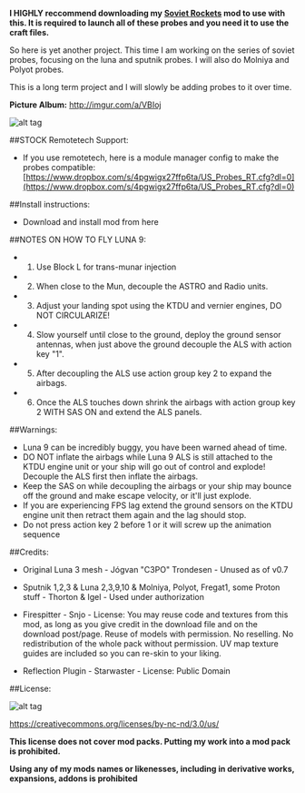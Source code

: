 **I HIGHLY reccommend downloading my [Soviet Rockets](https://github.com/KSP-RO/SovietRockets) mod to use with this. It is required to launch all of these probes and you need it to use the craft files.**

So here is yet another project. This time I am working on the series of soviet probes, focusing on the luna and sputnik probes. I will also do Molniya and Polyot probes.

This is a long term project and I will slowly be adding probes to it over time.

**Picture Album:** http://imgur.com/a/VBIoj

![alt tag](http://i.imgur.com/J8KtVFF.png)

##STOCK Remotetech Support:
* If you use remotetech, here is a module manager config to make the probes compatible: [https://www.dropbox.com/s/4pgwigx27ffp6ta/US_Probes_RT.cfg?dl=0](https://www.dropbox.com/s/4pgwigx27ffp6ta/US_Probes_RT.cfg?dl=0)

##Install instructions:
* Download and install mod from here

##NOTES ON HOW TO FLY LUNA 9:
* 1) Use Block L for trans-munar injection
* 2) When close to the Mun, decouple the ASTRO and Radio units.
* 3) Adjust your landing spot using the KTDU and vernier engines, DO NOT CIRCULARIZE!
* 4)  Slow yourself until close to the ground, deploy the ground sensor antennas, when just above the ground decouple the ALS with action key "1".
* 5) After decoupling the ALS use action group key 2 to expand the airbags.
* 6) Once the ALS touches down shrink the airbags with action group key 2 WITH SAS ON and extend the ALS panels.

##Warnings:

* Luna 9 can be incredibly buggy, you have been warned ahead of time.
* DO NOT inflate the airbags while Luna 9 ALS is still attached to the KTDU engine unit or your ship will go out of control and explode! Decouple the ALS first then inflate the airbags.
* Keep the SAS on while decoupling the airbags or your ship may bounce off the ground and make escape velocity, or it'll just explode.
* If you are experiencing FPS lag extend the ground sensors on the KTDU engine unit then retract them again and the lag should stop.
* Do not press action key 2 before 1 or it will screw up the animation sequence

##Credits:

* Original Luna 3 mesh - Jógvan "C3PO" Trondesen - Unused as of v0.7

* Sputnik 1,2,3 & Luna 2,3,9,10 & Molniya, Polyot, Fregat1, some Proton stuff - Thorton & Igel - Used under authorization

* Firespitter - Snjo - License:
You may reuse code and textures from this mod, as long as you give credit in the download file and on the download post/page. Reuse of models with permission. No reselling. No redistribution of the whole pack without permission.
UV map texture guides are included so you can re-skin to your liking.

* Reflection Plugin - Starwaster - License: Public Domain

##License:

![alt tag](https://licensebuttons.net/l/by-nc-nd/3.0/88x31.png)

https://creativecommons.org/licenses/by-nc-nd/3.0/us/


**This license does not cover mod packs. Putting my work into a mod pack is prohibited.**

**Using any of my mods names or likenesses, including in derivative works, expansions, addons is prohibited**
